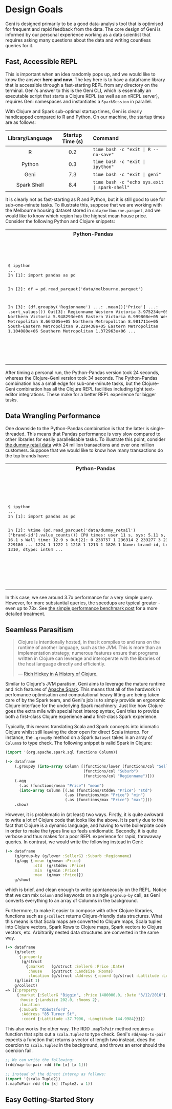 # Design Goals

Geni is designed primarily to be a good data-analysis tool that is optimised for frequent and rapid feedback from the data. The core design of Geni is informed by our personal experience working as a data scientist that requires asking many questions about the data and writing countless queries for it.

## Fast, Accessible REPL

This is important when an idea randomly pops up, and we would like to know the answer **here and now**. The key here is to have a dataframe library that is accessible through a fast-starting REPL from any directory on the terminal. Geni's answer to this is the Geni CLI, which is essentially an executable script that starts a Clojure REPL (as well as an nREPL server), requires Geni namespaces and instantiates a `SparkSession` in parallel.

With Clojure and Spark sub-optimal startup times, Geni is clearly handicapped compared to R and Python. On our machine, the startup times are as follows:

| Library/Language | Startup Time (s) | Command                                       |
| :---:            | :---:            | :---                                          |
| R                | 0.2              | `time bash -c "exit \| R --no-save"`          |
| Python           | 0.3              | `time bash -c "exit \| ipython"`              |
| Geni             | 7.3              | `time bash -c "exit \| geni"`                 |
| Spark Shell      | 8.4              | `time bash -c "echo sys.exit \| spark-shell"` |

It is clearly not as fast-starting as R and Python, but it is still good to use for sub-one-minute tasks. To illustrate this, suppose that we are working with the Melbourne housing dataset stored in `data/melbourne.parquet`, and we would like to know which region has the highest mean house price. Consider the following Python and Clojure snippets:

<table>
    <tr>
        <th align="center" width="441">
            Python-Pandas
        </th>
        <th align="center" width="441">
            Clojure-Geni
        </th>
    </tr>
    <tr>
<td>
<pre>
$ ipython
...
In [1]: import pandas as pd

In [2]: df = pd.read_parquet('data/melbourne.parquet')

In [3]: (df.groupby('Regionname')
   ...:    .mean()['Price']
   ...:    .sort_values())
Out[3]:
Regionname
Western Victoria              3.975234e+05
Northern Victoria             5.948293e+05
Eastern Victoria              6.999808e+05
Western Metropolitan          8.664205e+05
Northern Metropolitan         8.981711e+05
South-Eastern Metropolitan    9.229438e+05
Eastern Metropolitan          1.104080e+06
Southern Metropolitan         1.372963e+06
...
</pre>
</td>
<td>
<pre>
$ geni
...
geni-repl (user)
λ (def df (g/read-parquet! "data/melbourne.parquet"))
#'user/df
geni-repl (user)
λ (-> df
      (g/group-by :Regionname)
      (g/agg {:price (g/mean :Price)})
      (g/sort :price)
      g/show)
+--------------------------+------------------+
|Regionname                |price             |
+--------------------------+------------------+
|Western Victoria          |397523.4375       |
|Northern Victoria         |594829.268292683  |
|Eastern Victoria          |699980.7924528302 |
|Western Metropolitan      |866420.5200135686 |
|Northern Metropolitan     |898171.0822622108 |
|South-Eastern Metropolitan|922943.7844444445 |
|Eastern Metropolitan      |1104079.6342624065|
|Southern Metropolitan     |1372963.3693290735|
+--------------------------+------------------+
...
</pre>
</td>
    </tr>
</table>

After timing a personal run, the Python-Pandas version took 24 seconds, whereas the Clojure-Geni version took 34 seconds. The Python-Pandas combination has a small edge for sub-one-minute tasks, but the Clojure-Geni combination has all the Clojure REPL facilities including tight text-editor integrations. These make for a better REPL experience for bigger tasks.

## Data Wrangling Performance

One downside to the Python-Pandas combination is that the latter is single-threaded. This means that Pandas performance is very slow compared to other libraries for easily parallelisable tasks. To illustrate this point, consider [the dummy retail data](../examples/performance_benchmark_data.clj) with 24 million transactions and over one million customers. Suppose that we would like to know how many transactions do the top brands have:

<table>
    <tr>
        <th align="center" width="441">
            Python-Pandas
        </th>
        <th align="center" width="441">
            Clojure-Geni
        </th>
    </tr>
    <tr>
<td>
<pre>
$ ipython
...
In [1]: import pandas as pd

In [2]: %time (pd.read_parquet('data/dummy_retail')
                    ['brand-id'].value_counts())
CPU times: user 11 s, sys: 5.11 s, total: 16.1 s
Wall time: 12.9 s
Out[2]:
0       238757
1       236314
2       233277
3       231845
4       229180
         ...
1224         1
1222         1
1218         1
1213         1
1826         1
Name: brand-id, Length: 1310, dtype: int64
...
</pre>
</td>
<td>
<pre>
$ geni
...
λ (time (-> (g/read-parquet! "data/dummy_retail")
            (g/select "brand-id")
            g/value-counts
            g/show))
+--------+------+
|brand-id|count |
+--------+------+
|0       |238757|
|1       |236314|
|2       |233277|
|3       |231845|
|4       |229180|
|5       |226255|
|6       |225069|
|7       |222698|
|8       |220850|
|9       |217840|
+--------+------+
"Elapsed time: 3447.6941 msecs"
...
</pre>
</td>
    </tr>
</table>

In this case, we see around 3.7x performance for a very simple query. However, for more substantial queries, the speedups are typical greater - even up to 73x. See [the simple performance benchmark post](simple_performance_benchmark.md) for a more detailed treatment.

## Seamless Parasitism

<blockquote>
    <p> 
        Clojure is intentionally hosted, in that it compiles to and runs on the runtime of another language, such as the JVM. This is more than an implementation strategy; numerous features ensure that programs written in Clojure can leverage and interoperate with the libraries of the host language directly and efficiently.
    </p>
    &mdash;
    <a href="https://download.clojure.org/papers/clojure-hopl-iv-final.pdf">
        Rich Hickey in A History of Clojure.
    </a>
</blockquote>

Similar to Clojure's JVM paratism, Geni aims to leverage the mature runtime and rich features of [Apache Spark](https://spark.apache.org/). This means that all of the hardwork in perfomance optimisation and computational heavy lifting are being taken care of by the Spark team, and Geni's job is to simply provide an ergonomic Clojure interface for the underlying Spark machinery. Just like how Clojure goes the extra mile with special host interop syntax, Geni tries to provide both a first-class Clojure experience **and** a first-class Spark experience.

Typically, this means translating Scala and Spark concepts into idiomatic Clojure whilst still leaving the door open for direct Scala interop. For instance, the `.groupBy` method on a Spark `Dataset` takes in an array of `Column`s to type check. The following snippet is valid Spark in Clojure:

```clojure
(import '(org.apache.spark.sql functions Column))

(-> dataframe
    (.groupBy (into-array Column [(functions/lower (functions/col "SellerG"))
                                  (functions/col "Suburb")
                                  (functions/col "Regionname")]))
    (.agg
      (.as (functions/mean "Price") "mean")
      (into-array Column [(.as (functions/stddev "Price") "std")
                          (.as (functions/min "Price") "min")
                          (.as (functions/max "Price") "max")]))
    .show)
```

However, it is problematic in (at least) two ways. Firstly, it is quite awkward to write a lot of Clojure code that looks like the above. It is partly due to the fact that Clojure is a dynamic language, and having to write boilerplate code in order to make the types line up feels unidiomatic. Secondly, it is quite verbose and thus makes for a poor REPL experience for rapid, throwaway queries. In contrast, we would write the following instead in Geni:

```clojure
(-> dataframe
    (g/group-by (g/lower :SellerG) :Suburb :Regionname)
    (g/agg {:mean (g/mean :Price)   
            :std  (g/stddev :Price)
            :min  (g/min :Price)
            :max  (g/max :Price)})
    g/show)
```

which is brief, and clean enough to write spontaneously on the REPL. Notice that we can mix `Column` and keywords on a single `g/group-by` call, as Geni converts everything to an array of Columns in the background.

Furthermore, to make it easier to compose with other Clojure libraries, functions such as `g/collect` returns Clojure-friendly data structures. What this means is that Scala maps are converted to Clojure maps, Scala tuples into Clojure vectors, Spark Rows to Clojure maps, Spark vectors to Clojure vectors, etc. Arbitrarily nested data structures are converted in the same way.

```clojure
(-> dataframe
    (g/select
      {:property
       (g/struct
         {:market   (g/struct :SellerG :Price :Date)
          :house    (g/struct :Landsize :Rooms)
          :location (g/struct :Address {:coord (g/struct :Lattitude :Longtitude)})})})
    (g/limit 1)
    g/collect)
=> ({:property
     {:market {:SellerG "Biggin", :Price 1480000.0, :Date "3/12/2016"},
      :house {:Landsize 202.0, :Rooms 2},
      :location
      {:Suburb "Abbotsford",
       :Address "85 Turner St",
       :coord {:Lattitude -37.7996, :Longtitude 144.9984}}}})
```

This also works the other way. The RDD `.mapToPair` method requires a function that spits out a `scala.Tuple2` to type check. Geni's `rdd/map-to-pair` expects a function that returns a vector of length two instead, does the coercion to `scala.Tuple2` in the background, and throws an error should the coercion fail.

```clojure
;; We can write the following:
(rdd/map-to-pair rdd (fn [x] [x 1]))

;; instead of the direct interop as follows:
(import '(scala Tuple2))
(.mapToPair rdd (fn [x] (Tuple2. x 1))
```

## Easy Getting-Started Story
